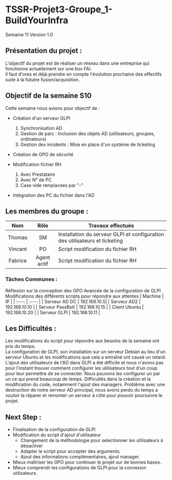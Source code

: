 
# TSSR-Projet3-Groupe_1-BuildYourInfra
Semaine 11
Version 1.0


## Présentation du projet :
L'objectif du projet est de réaliser un réseau dans une entreprise qui fonctionne actuellement sur une box FAI.  
Il faut d'ores et déjà prendre en compte l'évolution prochaine des effectifs suite à la fututre fusion/acquisition.

## Objectif de la semaine S10  
Cette semaine nous avions pour objectif de :   

- Création d'un serveur GLPI   
	1. Synchronisation AD
	2. Gestion de parc : Inclusion des objets AD (utilisateurs, groupes, ordinateurs)
	3. Gestion des incidents : Mise en place d'un système de ticketing

- Création de GPO de sécurité  
  
- Modification fichier RH  
	1. Avec Prestataire
	2. Avec N° de PC
	3. Case vide remplacées par "-"

- Intégration des PC du fichier dans l'AD  

## Les membres du groupe :

|Nom|Rôle|Travaux effectués|
| :---: | :---: | --- |
|Thomas | SM | Installation du serveur GLPI et configuration des utilisateurs et ticketing |
|Vincent | PO | Script modification du fichier RH |
|Fabrice | Agent actif |Script modification du fichier RH |


### Tâches Communes : 
Réflexion sur la conception des GPO
Avancée de la configuration de GLPI
Modifications des différents scripts pour répondre aux attentes
| Machine | IP |
|  :---: | :---: |
| Serveur AD DC | 192.168.10.5|
| Serveur AD2  | 192.168.10.10 |
| Serveur PassBolt | 192.168.10.15 |
| Client Ubuntu  | 192.168.10.20 |
| Serveur GLPI  | 192.168.10.11 |

## Les Difficultés :
Les modifications du script pour répondre aux besoins de la semaine ont pris du temps.  
La configuration de GLPI, son installation sur un serveur Debian au lieu d'un serveur Ubuntu et les modifications que cela a entraîné ont causé un retard.
L'ajout des utilisateurs de l'AD dans GLPI a été difficile et nous n'avons pas pour l'instant trouver comment configurer les utilisateurs tout d'un coup pour leur permettre de se connecter. Nous pouvons les configurer un par un ce qui prend beaucoup de temps.
Difficultés dans la création et la modification du code, notamment l'ajout des managers.
Problème avec une destruction de notre serveur AD principal, nous avons perdu du temps a vouloir la réparer et remonter un serveur à côté pour pouvoir poursuivre le projet.

## Next Step : 
- Finalisation de la configuration de GLPI
- Modification du script d'ajout d'utilisateur
    - Changement de la méthodologie pour selectionner les utilisateurs à désactiver
    - Adapter le script pour accepter des arguments.
    - Ajout des informations complémentaires, ajout manager.
- Mieux maîtriser les GPO pour continuer le projet sur de bonnes bases.
- Mieux comprendr les configurations de GLPI pour la connexion utilisateurs.
